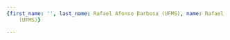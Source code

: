 ```yaml
---
{first_name: '', last_name: Rafael Afonso Barbosa (UFMS), name: Rafael Afonso Barbosa
    (UFMS)}

---
```


